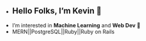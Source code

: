 -  ## Hello Folks, I’m Kevin 👋 
-   I’m interested in **Machine Learning** and **Web Dev** 👀
-   MERN||PostgreSQL||Ruby||Ruby on Rails
  

<!---
Kevinkp09/Kevinkp09 is a ✨ special ✨ repository because its `README.md` (this file) appears on your GitHub profile.
You can click the Preview link to take a look at your changes.
--->
